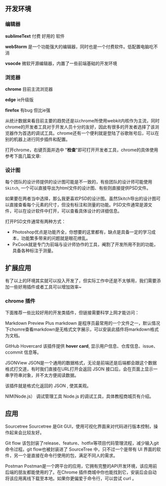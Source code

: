## 开发环境

### 编辑器



**sublimeText** 付费 好用的 软件

**webStorm** 是一个功能强大的编辑器，同时也是一个付费软件。低配置电脑吃不消

**vsocde** 微软开源编辑器，内置了一些前端基础的开发环境

### 

### 浏览器

**chrome**  目前主流浏览器

**edge**  ie升级版 

**firefox**  有bug  但比ie强

从统计数据来看目前主要的趋势还是以chrome所使用webkit内核作为主流，同时chrome的开发者工具对于开发人员十分的友好，因此有很多的开发者选择了该浏览器作为首选的调试工具。chrome还有一个便利就是登陆了谷歌账号后，可以在别的机器上进行同步插件和配置。

打开chrome，右键页面并选中 "**检查**"即可打开开发者工具，chrome的具体使用参考下面几篇文章:

### 设计图

每个团队的设计师提供的设计图可能是不一致的，有些团队的设计师可能使用`Skitch`, 一个可以直接导出为html文件的设计图、有些则直接提供PSD文件。

如果要在两者当中选择，那么我更喜欢PSD的设计图。虽然Skitch导出的设计图可以直接查看每个元素的尺寸，但没有标注和测量的功能。PSD文件通常是源文件，可以在设计软件中打开，可以查看具体设计的详细信息。

打开PSD文件通常有两种方式：

- Photoshop优点是功能齐全，你想要的这里都有，缺点是具备一定的学习成本，功能繁多带来的问题就是眼花缭乱。
- PxCook就是专门为前端与设计师协作的工具，阉割了开发所用不到的功能，具备各种标注于测量。

## 扩展应用

有了以上的环境其实就可以投入开发了，但实际工作中还是不太够用，我们需要添加一些好用插件或者工具可以增加效率~

### chrome 插件

下面推荐一些比较好用的开发类插件，但链接需要科学上网才能访问：

Markdown Preview Plus
markdown 是程序员最常用的一个文件之一，默认情况下chomre查看markdown是无格式文字展示，可以安装此插件将markdown格式为文档。





GitHub Hovercard
该插件提供 **hover card**, 显示用户信息、仓库信息、issue、ccommit 信息等。





JSONView
JSON是一个通用的数据格式，无论是前端还是后端都会跟这个数据格式打交道，有时我们直接在URL打开会返回 JSON 接口后，会在页面上显示一串字符串对象，并不太方便阅读数据。

该插件就是格式化返回的 JSON , 使其美观。



NIM(Node.js） 调试管理工具
Node.js 的调试工具，具体教程商城页有介绍。



## 应用

Sourcetree
Sourcetree 是Git GUI，使用可视化界面来对代码进行版本控制，操作起来会比较友好。



Git flow
该包封装了release、feature、hotfix等项目代码管理流程，减少输入git命令过程。git flow也被封装进了 SourceTree 中，只不过一个是带有 UI 界面的软件，另一个是直接在命令行使用的包，满足不同人的需求。

Postman
Postman是一个跨平台的应用，它拥有完整的API开发环境，该应用前后端的朋友都能使用的了。在Chrome 插件商城中你也能找到它，安装后会自动将该应用离线下载至本地。如果你更偏爱于命令行，可以尝试 curl 。



